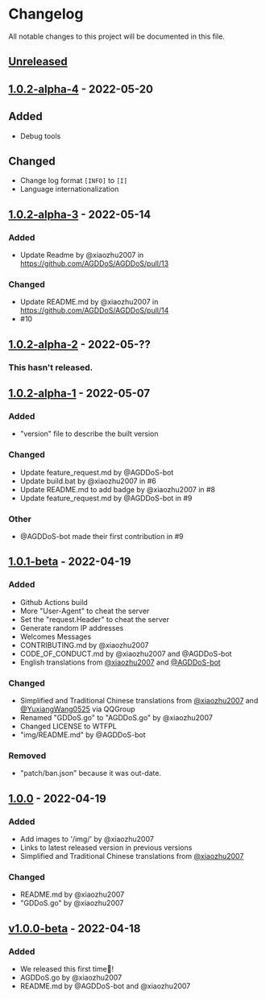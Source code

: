 # Changelog
All notable changes to this project will be documented in this file.

## [Unreleased]

## [1.0.2-alpha-4] - 2022-05-20
## Added
- Debug tools

## Changed
- Change log format `[INFO]` to `[I]`
- Language internationalization

## [1.0.2-alpha-3] - 2022-05-14
### Added
- Update Readme by @xiaozhu2007 in https://github.com/AGDDoS/AGDDoS/pull/13

### Changed
- Update README.md by @xiaozhu2007 in https://github.com/AGDDoS/AGDDoS/pull/14
- #10

## [1.0.2-alpha-2] - 2022-05-??
### This hasn't released.


## [1.0.2-alpha-1] - 2022-05-07
### Added
- "version" file to describe the built version

### Changed
- Update feature_request.md by @AGDDoS-bot
- Update build.bat by @xiaozhu2007 in #6
- Update README.md to add badge by @xiaozhu2007 in #8
- Update feature_request.md by @AGDDoS-bot in #9

### Other
- @AGDDoS-bot made their first contribution in #9

## [1.0.1-beta] - 2022-04-19
### Added
- Github Actions build
- More "User-Agent" to cheat the server
- Set the "request.Header" to cheat the server
- Generate random IP addresses
- Welcomes Messages
- CONTRIBUTING.md by @xiaozhu2007
- CODE_OF_CONDUCT.md by @xiaozhu2007 and @AGDDoS-bot
- English translations from [@xiaozhu2007](https://github.com/xiaozhu2007) and [@AGDDoS-bot](https://github.com/AGDDoS-bot)


### Changed
- Simplified and Traditional Chinese translations from [@xiaozhu2007](https://github.com/xiaozhu2007) and [@YuxiangWang0525](https://github.com/YuxiangWang0525) via QQGroup
- Renamed "GDDoS.go" to "AGDDoS.go" by @xiaozhu2007
- Changed LICENSE to WTFPL
- "img/README.md" by @AGDDoS-bot

### Removed
- "patch/ban.json" because it was out-date.

## [1.0.0] - 2022-04-19
### Added
- Add images to '/img/' by @xiaozhu2007
- Links to latest released version in previous versions
- Simplified and Traditional Chinese translations from [@xiaozhu2007](https://github.com/xiaozhu2007)

### Changed
- README.md by @xiaozhu2007
- "GDDoS.go" by @xiaozhu2007

## [v1.0.0-beta] - 2022-04-18

### Added
- We released this first time🎉!
- AGDDoS.go by @xiaozhu2007
- README.md by @AGDDoS-bot and @xiaozhu2007


[Unreleased]: https://github.com/AGDDoS/AGDDoS/compare/1.0.2-alpha-4...HEAD
[1.0.2-alpha-4]: https://github.com/AGDDoS/AGDDoS/compare/1.0.2-alpha-3...1.0.2-alpha-4
[1.0.2-alpha-3]: https://github.com/AGDDoS/AGDDoS/compare/8c553e1461d09aa178906a925995762a801719e6...1.0.2-alpha-3
[1.0.2-alpha-2]: https://github.com/AGDDoS/AGDDoS/compare/1.0.2-beta-1...8c553e1461d09aa178906a925995762a801719e6
[1.0.2-alpha-1]: https://github.com/AGDDoS/AGDDoS/compare/v1.0.1-beta...1.0.2-alpha-1
[1.0.1-beta]: https://github.com/AGDDoS/AGDDoS/compare/v1.0.0...v1.0.1-beta
[1.0.0]: https://github.com/AGDDoS/AGDDoS/compare/v1.0.0-beta...v1.0.0
[v1.0.0-beta]: https://github.com/AGDDoS/AGDDoS/compare/v1.0.0-beta...v1.0.0